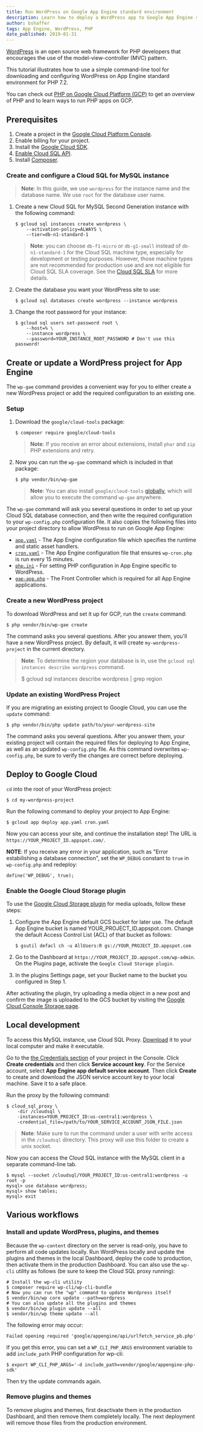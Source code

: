 ```yaml
---
title: Run WordPress on Google App Engine standard environment
description: Learn how to deploy a WordPress app to Google App Engine standard environment.
author: bshaffer
tags: App Engine, WordPress, PHP
date_published: 2019-01-31
---
```


[WordPress][wordpress] is an open source web framework for PHP developers that encourages the use of the model-view-controller (MVC) pattern.

This tutorial illustrates how to use a simple command-line tool for downloading
and configuring WordPress on App Engine standard environment for PHP 7.2.

You can check out [PHP on Google Cloud Platform (GCP)][php-gcp] to get an
overview of PHP and to learn ways to run PHP apps on GCP.

## Prerequisites

1. Create a project in the [Google Cloud Platform Console][cloud-console].
1. Enable billing for your project.
1. Install the [Google Cloud SDK][cloud_sdk].
1. [Enable Cloud SQL API][cloud-sql-api-enable].
1. Install [Composer][composer].

### Create and configure a Cloud SQL for MySQL instance

> **Note**: In this guide, we use `wordpress` for the instance name and the database
name. We use `root` for the database user name.

1.  Create a new Cloud SQL for MySQL Second Generation instance with the following
    command:

        $ gcloud sql instances create wordpress \
            --activation-policy=ALWAYS \
            --tier=db-n1-standard-1

    > **Note**: you can choose `db-f1-micro` or `db-g1-small` instead of
    `db-n1-standard-1` for the Cloud SQL machine type, especially for
    development or testing purposes. However, those machine types are not
    recommended for production use and are not eligible for Cloud SQL SLA
    coverage. See the [Cloud SQL SLA](https://cloud.google.com/sql/sla)
    for more details.

1.  Create the database you want your WordPress site to use:

        $ gcloud sql databases create wordpress --instance wordpress

1.  Change the root password for your instance:

        $ gcloud sql users set-password root \
            --host=% \
            --instance wordpress \
            --password=YOUR_INSTANCE_ROOT_PASSWORD # Don't use this password!

## Create or update a WordPress project for App Engine

The `wp-gae` command provides a convenient way for you to either create
a new WordPress project or add the required configuration to an existing one.

### Setup

1.  Download the `google/cloud-tools` package:

        $ composer require google/cloud-tools

    > **Note**: If you receive an error about extensions, install `phar` and `zip` PHP
    extensions and retry.

1.  Now you can run the `wp-gae` command which is included in that package:

        $ php vendor/bin/wp-gae

    > **Note**: You can also install `google/cloud-tools` [globally][composer-global],
    which will allow you to execute the command `wp-gae` anywhere.

The `wp-gae` command will ask you several questions in order to set up your Cloud SQL
database connection, and then write the required configuration to your `wp-config.php`
configuration file. It also copies the following files into your project directory
to allow WordPress to run on Google App Engine:

 - [`app.yaml`][app_yaml] - The App Engine configuration file which specifies the runtime and static asset handlers.
 - [`cron.yaml`][cron_yaml] - The App Engine configuration file that ensures `wp-cron.php` is run every 15 minutes.
 - [`php.ini`][php_ini] - For setting PHP configuration in App Engine specific to WordPress.
 - [`gae-app.php`][gae_app_php] - The Front Controller which is required for all App Engine applications.

### Create a new WordPress project

To download WordPress and set it up for GCP, run the `create` command:

    $ php vendor/bin/wp-gae create

The command asks you several questions. After you answer them, you'll have a
new WordPress project. By default, it will create `my-wordpress-project` in the
current directory.

> **Note**: To determine the region your database is in, use the
`gcloud sql instances describe wordpress` command.
>
>    $ gcloud sql instances describe wordpress | grep region
>

### Update an existing WordPress Project

If you are migrating an existing project to Google Cloud, you can use the
`update` command:

    $ php vendor/bin/php update path/to/your-wordpress-site

The command asks you several questions. After you answer them, your existing
project will contain the required files for deploying to App Engine, as well
as an updated `wp-config.php` file. As this command overwrites `wp-config.php`,
be sure to verify the changes are correct before deploying.

## Deploy to Google Cloud

`cd` into the root of your WordPress project:

    $ cd my-wordpress-project

Run the following command to deploy your project to App Engine:

    $ gcloud app deploy app.yaml cron.yaml

Now you can access your site, and continue the installation step! The URL is
`https://YOUR_PROJECT_ID.appspot.com/`.

**NOTE**: If you receive any error in your application, such as "Error estabilishing
a database connection", set the `WP_DEBUG` constant to `true` in `wp-config.php` and
redeploy:

    define('WP_DEBUG', true);

### Enable the Google Cloud Storage plugin

To use the [Google Cloud Storage plugin][gcs-plugin] for media uploads, follow
these steps:

1.  Configure the App Engine default GCS bucket for later use. The default App
    Engine bucket is named YOUR_PROJECT_ID.appspot.com. Change the default Access
    Control List (ACL) of that bucket as follows:

        $ gsutil defacl ch -u AllUsers:R gs://YOUR_PROJECT_ID.appspot.com

1.  Go to the Dashboard at `https://YOUR_PROJECT_ID.appspot.com/wp-admin`. On the
    Plugins page, activate the `Google Cloud Storage plugin`.
1.  In the plugins Settings page, set your Bucket name to the bucket you
    configured in Step 1.

After activating the plugin, try uploading a media object in a new post
and confirm the image is uploaded to the GCS bucket by visiting the
[Google Cloud Console Storage page][cloud-storage-console].

## Local development

To access this MySQL instance, use Cloud SQL Proxy. [Download][cloud-sql-proxy-download]
it to your local computer and make it executable.

Go to the [the Credentials section][credentials-section] of your project in the
Console. Click **Create credentials** and then click **Service account key**. For
the Service account, select **App Engine app default service account**. Then
click **Create** to create and download the JSON service account key to your
local machine. Save it to a safe place.

Run the proxy by the following command:

    $ cloud_sql_proxy \
        -dir /cloudsql \
        -instances=YOUR_PROJECT_ID:us-central1:wordpress \
        -credential_file=/path/to/YOUR_SERVICE_ACCOUNT_JSON_FILE.json

> **Note**: Make sure to run the command under a user with write access in the `/cloudsql` directory. This proxy will use this folder to create a unix socket.

Now you can access the Cloud SQL instance with the MySQL client in a separate
command-line tab.

    $ mysql --socket /cloudsql/YOUR_PROJECT_ID:us-central1:wordpress -u root -p
    mysql> use database wordpress;
    mysql> show tables;
    mysql> exit

## Various workflows

### Install and update WordPress, plugins, and themes

Because the `wp-content` directory on the server is read-only, you have
to perform all code updates locally. Run WordPress locally and update the
plugins and themes in the local Dashboard, deploy the code to production, then
activate them in the production Dashboard. You can also use the `wp-cli` utility
as follows (be sure to keep the Cloud SQL proxy running):

    # Install the wp-cli utility
    $ composer require wp-cli/wp-cli-bundle
    # Now you can run the "wp" command to update Wordpress itself
    $ vendor/bin/wp core update --path=wordpress
    # You can also update all the plugins and themes
    $ vendor/bin/wp plugin update --all
    $ vendor/bin/wp theme update --all

The following error may occur:

    Failed opening required 'google/appengine/api/urlfetch_service_pb.php'

If you get this error, you can set a `WP_CLI_PHP_ARGS` environment variable to add
`include_path` PHP configuration for wp-cli:

    $ export WP_CLI_PHP_ARGS='-d include_path=vendor/google/appengine-php-sdk'

Then try the update commands again.

### Remove plugins and themes

To remove plugins and themes, first deactivate them in the production Dashboard, and then
remove them completely locally. The next deployment will remove those files from
the production environment.

[app_yaml]: https://github.com/GoogleCloudPlatform/php-tools/blob/master/src/Utils/WordPress/files/app.yaml
[cron_yaml]: https://github.com/GoogleCloudPlatform/php-tools/blob/master/src/Utils/WordPress/files/cron.yaml
[php_ini]: https://github.com/GoogleCloudPlatform/php-tools/blob/master/src/Utils/WordPress/files/php.ini
[gae_app_php]: https://github.com/GoogleCloudPlatform/php-tools/blob/master/src/Utils/WordPress/files/gae-app.php

[php-gcp]: https://cloud.google.com/php
[wordpress]: https://wordpress.org/
[cloud_sdk]: https://cloud.google.com/sdk/

[cloudsql-create]: https://cloud.google.com/sql/docs/mysql/create-instance
[cloudsql-install]: https://cloud.google.com/sql/docs/mysql/connect-external-app#install

[sql-settings]: https://console.cloud.google.com/sql/instances
[mysql-client]: https://dev.mysql.com/doc/refman/5.7/en/mysql.html
[composer]: https://getcomposer.org/
[composer-global]: https://getcomposer.org/doc/03-cli.md#global
[cloud-console]: https://console.cloud.google.com/
[cloud-storage-console]: https://console.cloud.google.com/storage
[cloud-sql-api-enable]: https://console.cloud.google.com/flows/enableapi?apiid=sqladmin
[cloud-sql-proxy-download]: https://cloud.google.com/sql/docs/mysql/connect-external-app#install
[credentials-section]: https://console.cloud.google.com/apis/credentials/
[gcs-plugin]: https://wordpress.org/plugins/gcs/
